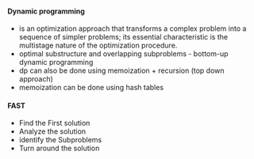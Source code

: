 #### Dynamic programming 
- is an optimization approach that transforms a complex problem into a sequence of simpler problems; its essential characteristic is the multistage nature of the optimization procedure.
- optimal substructure and overlapping subproblems - bottom-up dynamic programming
- dp can also be done using memoization + recursion (top down approach)
- memoization can be done using hash tables

#### FAST
- Find the First solution
- Analyze the solution
- identify the Subproblems
- Turn around the solution
